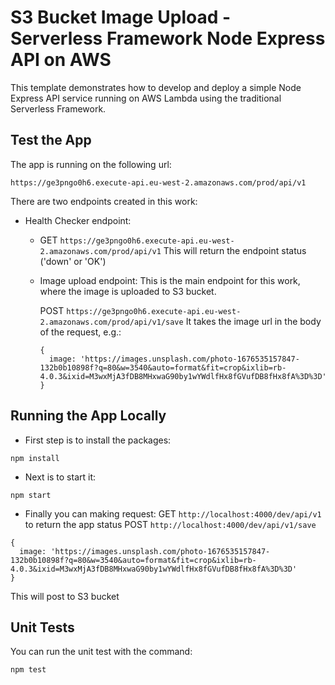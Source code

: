 # S3 Bucket Image Upload - Serverless Framework Node Express API on AWS

This template demonstrates how to develop and deploy a simple Node Express API service running on AWS Lambda using the traditional Serverless Framework.

## Test the App
The app is running on the following url: 
```console 
https://ge3pngo0h6.execute-api.eu-west-2.amazonaws.com/prod/api/v1
```

There are two endpoints created in this work:
* Health Checker endpoint:

  - GET ```https://ge3pngo0h6.execute-api.eu-west-2.amazonaws.com/prod/api/v1```
  This will return the endpoint status ('down' or 'OK')

  - Image upload endpoint:
  This is the main endpoint for this work, where the image is uploaded to S3 bucket.

    POST ```https://ge3pngo0h6.execute-api.eu-west-2.amazonaws.com/prod/api/v1/save```
    It takes the image url in the body of the request, e.g.:
    ```console 
    {
      image: 'https://images.unsplash.com/photo-1676535157847-132b0b10898f?q=80&w=3540&auto=format&fit=crop&ixlib=rb-4.0.3&ixid=M3wxMjA3fDB8MHxwaG90by1wYWdlfHx8fGVufDB8fHx8fA%3D%3D'
    }
    ```


## Running the App Locally

* First step is to install the packages:
```console 
npm install
```

* Next is to start it:
```console 
npm start
```

* Finally you can making request:
GET ```http://localhost:4000/dev/api/v1``` to return the app status
POST ```http://localhost:4000/dev/api/v1/save```
```console 
{
  image: 'https://images.unsplash.com/photo-1676535157847-132b0b10898f?q=80&w=3540&auto=format&fit=crop&ixlib=rb-4.0.3&ixid=M3wxMjA3fDB8MHxwaG90by1wYWdlfHx8fGVufDB8fHx8fA%3D%3D'
}
```
This will post to S3 bucket

## Unit Tests
You can run the unit test with the command:
```console 
npm test
```
